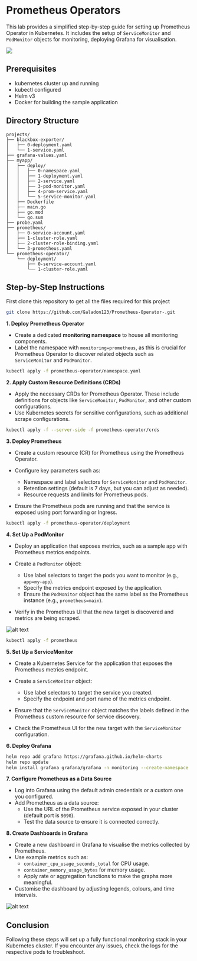 # Prometheus Operators

This lab provides a simplified step-by-step guide for setting up Prometheus Operator in Kubernetes. It includes the setup of `ServiceMonitor` and `PodMonitor` objects for monitoring, deploying Grafana for visualisation.

![](https://github.com/poridhiEng/poridhi-labs/raw/main/Poridhi%20Labs/Kubernetes%20Tasks/Prometheus%20Operator%20Kubernetes/images/Prometheus-operator-2.drawio.svg)

## Prerequisites
- kubernetes cluster up and running
- kubectl configured
- Helm v3
- Docker for building the sample application

## Directory Structure

```
projects/
├── blackbox-exporter/
│   ├── 0-deployment.yaml
│   └── 1-service.yaml
├── grafana-values.yaml
├── myapp/
│   ├── deploy/
│   │   ├── 0-namespace.yaml
│   │   ├── 1-deployment.yaml
│   │   ├── 2-service.yaml
│   │   ├── 3-pod-monitor.yaml
│   │   ├── 4-prom-service.yaml
│   │   └── 5-service-monitor.yaml
│   ├── Dockerfile
│   ├── main.go
│   ├── go.mod
│   └── go.sum
├── probe.yaml
├── prometheus/
│   ├── 0-service-account.yaml
│   ├── 1-cluster-role.yaml
│   ├── 2-cluster-role-binding.yaml
│   └── 3-prometheus.yaml
└── prometheus-operator/
    └── deployment/
        ├── 0-service-account.yaml
        └── 1-cluster-role.yaml
```

## Step-by-Step Instructions

First clone this repository to get all the files required for this project

```sh
git clone https://github.com/Galadon123/Prometheus-Operator-.git
```
**1. Deploy Prometheus Operator**

- Create a dedicated **monitoring namespace** to house all monitoring components.
- Label the namespace with `monitoring=prometheus`, as this is crucial for Prometheus Operator to discover related objects such as `ServiceMonitor` and `PodMonitor`.


```bash
kubectl apply -f prometheus-operator/namespace.yaml
```

**2. Apply Custom Resource Definitions (CRDs)**

- Apply the necessary CRDs for Prometheus Operator. These include definitions for objects like `ServiceMonitor`, `PodMonitor`, and other custom configurations.
- Use Kubernetes secrets for sensitive configurations, such as additional scrape configurations.

```sh
kubectl apply -f --server-side -f prometheus-operator/crds
```

**3. Deploy Prometheus**

- Create a custom resource (CR) for Prometheus using the Prometheus Operator.
- Configure key parameters such as:
    - Namespace and label selectors for `ServiceMonitor` and `PodMonitor`.
    - Retention settings (default is 7 days, but you can adjust as needed).
    - Resource requests and limits for Prometheus pods.

- Ensure the Prometheus pods are running and that the service is exposed using port forwarding or Ingress.

```sh
kubectl apply -f prometheus-operator/deployment
```

**4. Set Up a PodMonitor**

- Deploy an application that exposes metrics, such as a sample app with Prometheus metrics endpoints.
- Create a `PodMonitor` object:
    - Use label selectors to target the pods you want to monitor (e.g., `app=my-app`).
    - Specify the metrics endpoint exposed by the application.
    - Ensure the `PodMonitor` object has the same label as the Prometheus instance (e.g., `prometheus=main`).

- Verify in the Prometheus UI that the new target is discovered and metrics are being scraped.


![alt text](https://github.com/poridhiEng/poridhi-labs/raw/main/Poridhi%20Labs/Kubernetes%20Tasks/Prometheus%20Operator%20Kubernetes/images/image-2.png)

```sh
kubectl apply -f prometheus
```

**5. Set Up a ServiceMonitor**

- Create a Kubernetes Service for the application that exposes the Prometheus metrics endpoint.
- Create a `ServiceMonitor` object:
    - Use label selectors to target the service you created.
    - Specify the endpoint and port name of the metrics endpoint.

- Ensure that the `ServiceMonitor` object matches the labels defined in the Prometheus custom resource for service discovery.

- Check the Prometheus UI for the new target with the `ServiceMonitor` configuration.

**6. Deploy Grafana**

```sh
helm repo add grafana https://grafana.github.io/helm-charts
helm repo update
helm install grafana grafana/grafana -n monitoring --create-namespace
```

**7. Configure Prometheus as a Data Source**

- Log into Grafana using the default admin credentials or a custom one you configured.
- Add Prometheus as a data source:
    - Use the URL of the Prometheus service exposed in your cluster (default port is `9090`).
    - Test the data source to ensure it is connected correctly.


**8. Create Dashboards in Grafana**

   - Create a new dashboard in Grafana to visualise the metrics collected by Prometheus.
   - Use example metrics such as:
     - `container_cpu_usage_seconds_total` for CPU usage.
     - `container_memory_usage_bytes` for memory usage.
     - Apply rate or aggregation functions to make the graphs more meaningful.
   - Customise the dashboard by adjusting legends, colours, and time intervals.


   ![alt text](https://github.com/poridhiEng/poridhi-labs/raw/main/Poridhi%20Labs/Kubernetes%20Tasks/Prometheus%20Operator%20Kubernetes/images/image.png)


## Conclusion
Following these steps will set up a fully functional monitoring stack in your Kubernetes cluster. If you encounter any issues, check the logs for the respective pods to troubleshoot.






